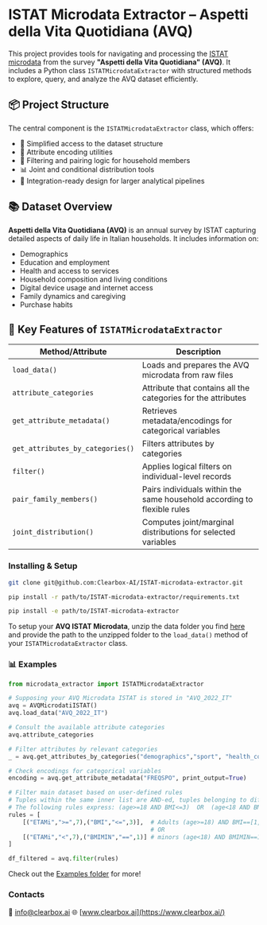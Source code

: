 # ISTAT Microdata Extractor – Aspetti della Vita Quotidiana (AVQ)

This project provides tools for navigating and processing the [ISTAT microdata](https://www.istat.it/microdati/aspetti-della-vita-quotidiana/) from the survey **"Aspetti della Vita Quotidiana" (AVQ)**. It includes a Python class `ISTATMicrodataExtractor` with structured methods to explore, query, and analyze the AVQ dataset efficiently.

## 📦 Project Structure

The central component is the `ISTATMicrodataExtractor` class, which offers:

- 🚀 Simplified access to the dataset structure
- 🧠 Attribute encoding utilities
- 🔎 Filtering and pairing logic for household members
- 📊 Joint and conditional distribution tools
- 📁 Integration-ready design for larger analytical pipelines

## 📚 Dataset Overview

**Aspetti della Vita Quotidiana (AVQ)** is an annual survey by ISTAT capturing detailed aspects of daily life in Italian households. It includes information on:

- Demographics
- Education and employment
- Health and access to services
- Household composition and living conditions
- Digital device usage and internet access
- Family dynamics and caregiving
- Purchase habits

## 🧩 Key Features of `ISTATMicrodataExtractor`

| Method/Attribute                | Description                                                                |
|---------------------------------|----------------------------------------------------------------------------|
| `load_data()`                   | Loads and prepares the AVQ microdata from raw files                        |
| `attribute_categories`          | Attribute that contains all the categories for the attributes              |
| `get_attribute_metadata()`      | Retrieves metadata/encodings for categorical variables                     |
| `get_attributes_by_categories()`| Filters attributes by categories                                           |
| `filter()`                      | Applies logical filters on individual-level records                        |
| `pair_family_members()`         | Pairs individuals within the same household according to flexible rules    |
| `joint_distribution()`          | Computes joint/marginal distributions for selected variables               |


### Installing & Setup

```bash
git clone git@github.com:Clearbox-AI/ISTAT-microdata-extractor.git

pip install -r path/to/ISTAT-microdata-extractor/requirements.txt

pip install -e path/to/ISTAT-microdata-extractor
```

To setup your **AVQ ISTAT Microdata**, unzip the data folder you find [here](https://github.com/Clearbox-AI/ISTAT-microdata-extractor/tree/main/data) and provide the path to the unzipped folder to the `load_data()` method of your `ISTATMicrodataExtractor` class.

### 📊 Examples
```python
from microdata_extractor import ISTATMicrodataExtractor

# Supposing your AVQ Microdata ISTAT is stored in "AVQ_2022_IT"
avq = AVQMicrodatiISTAT()
avq.load_data("AVQ_2022_IT")

# Consult the available attribute categories 
avq.attribute_categories

# Filter attributes by relevant categories
_ = avq.get_attributes_by_categories("demographics","sport", "health_conditions", condition="or")

# Check encodings for categorical variables
encoding = avq.get_attribute_metadata("FREQSPO", print_output=True)

# Filter main dataset based on user-defined rules
# Tuples within the same inner list are AND-ed, tuples belonging to different inner lists are OR-ed
# The following rules express: (age>=18 AND BMI<=3)  OR  (age<18 AND BMIMIN==1)
rules = [
    [("ETAMi",">=",7),("BMI","<=",3)],  # Adults (age>=18) AND BMI==[1,2,3]
                                        # OR
    [("ETAMi","<",7),("BMIMIN","==",1)] # minors (age<18) AND BMIMIN==1
]

df_filtered = avq.filter(rules)
```

Check out the [Examples folder](https://github.com/Clearbox-AI/ISTAT-microdata-extractor/tree/main/Examples) for more!

### Contacts

📧 info@clearbox.ai
🌐 [www.clearbox.ai](https://www.clearbox.ai/)